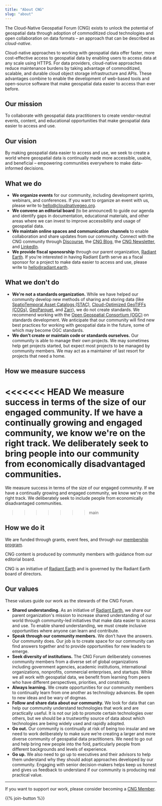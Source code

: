 ```yaml
---
title: "About CNG"
slug: "about"
---
```


The Cloud-Native Geospatial Forum (CNG) exists to unlock the potential of geospatial data through adoption of commoditized cloud technologies and open collaboration on data formats – an approach that can be described as *cloud-native*.

Cloud-native approaches to working with geospatial data offer faster, more cost-effective access to geospatial data by enabling users to access data at any scale using HTTPS. For data providers, cloud-native approaches reduce maintenance burdens by taking advantage of commoditized, scalable, and durable cloud object storage infrastructure and APIs. These advantages combine to enable the development of web-based tools and open-source software that make geospatial data easier to access than ever before.

## Our mission
To collaborate with geospatial data practitioners to create vendor-neutral events, content, and educational opportunities that make geospatial data easier to access and use.

## Our vision
By making geospatial data easier to access and use, we seek to create a world where geospatial data is continually made more accessible, usable, and beneficial – empowering communities everywhere to make data-informed decisions. 

## What we do

- **We organize events**  for our community, including development sprints, webinars, and conferences. If you want to organize an event with us, please write to hello@cloudnativegeo.org. 
- **We convene an editorial board** (to be announced) to guide our agenda and identify gaps in documentation, educational materials, and other areas where we can invest to improve accessibility and usage of geospatial data.
- **We maintain online spaces and communication channels** to enable collaboration and share updates from our community. Connect with the CNG community through [Discourse](https://cng.discourse.group), the [CNG Blog](/blog), the [CNG Newsletter](/https://share.hsforms.com/1SE7MCWS7RrSsAV3HN2C7TArzpx6), and [LinkedIn](https://www.linkedin.com/company/cloudnativegeo/).
- **We provide fiscal sponosrship** through our parent organization, [Radiant Earth](https://radiant.earth). If you're interested in having Radiant Earth serve as a fiscal sponsor for a project to make data easier to access and use, please write to hello@radiant.earth.

## What we don't do

- **We're not a standards organization.** While we have helped our community develop new methods of sharing and storing data (like [SpatioTemporal Asset Catalogs (STAC)](http://stacspec.org), [Cloud-Optimized GeoTIFFs (COGs)](https://www.cogeo.org), [GeoParquet](https://geoparquet.org), and [Zarr](https://github.com/zarr-developers/geozarr-spec)), we do not create standards. We recommend working with the [Open Geospatial Consortium (OGC)](https://www.ogc.org) on standards development. We anticipate that our community will find new best practices for working with geospatial data in the future, some of which may become OGC standards.
- **We don't create or maintain code or standards ourselves.** Our community is able to manage their own projects. We may sometimes help get projects started, but expect most projects to be managed by community members. We may act as a maintainer of last resort for projects that need a home.

## How we measure success
<<<<<<< HEAD
We measure success in terms of the size of our engaged community. If we have a continually growing and engaged community, we know we're on the right track. We deliberately seek to bring people into our community from economically disadvantaged communities. 
=======
We measure success in terms of the size of our engaged community. If we have a continually growing and engaged community, we know we're on the right track. We deliberately seek to include people from economically disadvantaged communities. 
>>>>>>> main

## How we do it
We are funded through grants, event fees, and through our [membership program](/join).

CNG content is produced by community members with guidance from our editorial board. 

CNG is an initiative of [Radiant Earth](https://radiant.earth) and is governed by the Radiant Earth board of directors.

## Our values
These values guide our work as the stewards of the CNG Forum.

- **Shared understanding.** As an initiative of [Radiant Earth](https://radiant.earth), we share our parent organization's mission to increase shared understanding of our world through community-led initiatives that make data easier to access and use. To enable shared understanding, we must create inclusive opportunities where anyone can learn and contribute. 
- **Speak through our community members.** We don’t have the answers. Our community does. Our job is to create space for our community can find answers together and to provide opportunities for new leaders to emerge.
- **Seek diversity of institutions.** The CNG Forum deliberately convenes community members from a diverse set of global organizations including government agencies, academic institutions, international organizations, nonprofits, commercial enterprises, and startups. While we all work with geospatial data, we benefit from learning from peers who have different perspectives, priorities, and constraints.
- **Always learning.** We create opportunities for our community members to continually learn from one another as technology advances. Be open to new ideas and be wary of dogmas. 
- **Follow and share data about our community.** We look for data that can help our community understand technologies that work and are practically useful. It is not our job to promote certain technologies over others, but we should be a trustworthy source of data about which technologies are being widely used and rapidly adopted.
- **Go out.** Our community is continually at risk of being too insular and we need to work deliberately to make sure we’re creating a larger and more diverse community of geospatial data practitioners. We need to go out and help bring new people into the fold, particularly people from different backgrounds and levels of experience.
- **Go up.** We also need to go up to executives and their advisors to help them understand why they should adopt approaches developed by our community. Engaging with senior decision-makers helps keep us honest and gives us feedback to understand if our community is producing real practical value.

---

If you want to support our work, please consider becoming a [CNG Member](/join). 

{{% join-button %}}
